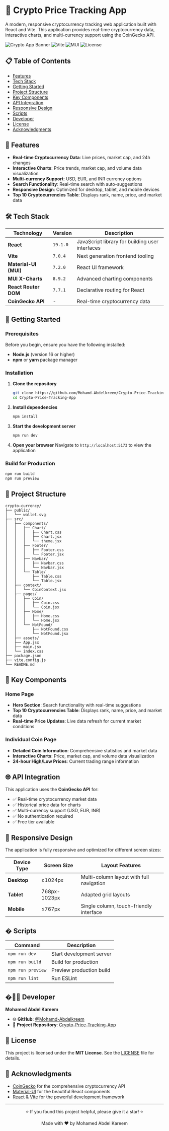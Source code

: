 # 🚀 Crypto Price Tracking App

A modern, responsive cryptocurrency tracking web application built with React and Vite. This application provides real-time cryptocurrency data, interactive charts, and multi-currency support using the CoinGecko API.

![Crypto App Banner](https://img.shields.io/badge/React-19.1.0-blue) ![Vite](https://img.shields.io/badge/Vite-7.0.4-purple) ![MUI](https://img.shields.io/badge/MUI-7.2.0-blue) ![License](https://img.shields.io/badge/License-MIT-green)

## 📋 Table of Contents

- [Features](#-features)
- [Tech Stack](#️-tech-stack)
- [Getting Started](#-getting-started)
- [Project Structure](#-project-structure)
- [Key Components](#-key-components)
- [API Integration](#-api-integration)
- [Responsive Design](#-responsive-design)
- [Scripts](#-scripts)
- [Developer](#-developer)
- [License](#-license)
- [Acknowledgments](#-acknowledgments)

## 🌟 Features

- **Real-time Cryptocurrency Data**: Live prices, market cap, and 24h changes
- **Interactive Charts**: Price trends, market cap, and volume data visualization
- **Multi-currency Support**: USD, EUR, and INR currency options
- **Search Functionality**: Real-time search with auto-suggestions
- **Responsive Design**: Optimized for desktop, tablet, and mobile devices
- **Top 10 Cryptocurrencies Table**: Displays rank, name, price, and market data

## 🛠️ Tech Stack

| Technology | Version | Description |
|------------|---------|-------------|
| **React** | `19.1.0` | JavaScript library for building user interfaces |
| **Vite** | `7.0.4` | Next generation frontend tooling |
| **Material-UI (MUI)** | `7.2.0` | React UI framework |
| **MUI X-Charts** | `8.9.2` | Advanced charting components |
| **React Router DOM** | `7.7.1` | Declarative routing for React |
| **CoinGecko API** | - | Real-time cryptocurrency data |

## 🚀 Getting Started

### Prerequisites

Before you begin, ensure you have the following installed:

- **Node.js** (version 16 or higher)
- **npm** or **yarn** package manager

### Installation

1. **Clone the repository**
   ```bash
   git clone https://github.com/Mohamd-Abdelkreem/Crypto-Price-Tracking-App.git
   cd Crypto-Price-Tracking-App
   ```

2. **Install dependencies**
   ```bash
   npm install
   ```

3. **Start the development server**
   ```bash
   npm run dev
   ```

4. **Open your browser**
   Navigate to `http://localhost:5173` to view the application

### Build for Production

```bash
npm run build
npm run preview
```

## 📂 Project Structure

```
crypto-currency/
├── public/
│   └── wallet.svg
├── src/
│   ├── components/
│   │   ├── Chart/
│   │   │   ├── Chart.css
│   │   │   ├── Chart.jsx
│   │   │   └── theme.jsx
│   │   ├── Footer/
│   │   │   ├── Footer.css
│   │   │   └── Footer.jsx
│   │   ├── Navbar/
│   │   │   ├── Navbar.css
│   │   │   └── Navbar.jsx
│   │   └── Table/
│   │       ├── Table.css
│   │       └── Table.jsx
│   ├── context/
│   │   └── CoinContext.jsx
│   ├── pages/
│   │   ├── Coin/
│   │   │   ├── Coin.css
│   │   │   └── Coin.jsx
│   │   ├── Home/
│   │   │   ├── Home.css
│   │   │   └── Home.jsx
│   │   └── NotFound/
│   │       ├── NotFound.css
│   │       └── NotFound.jsx
│   ├── assets/
│   ├── App.jsx
│   ├── main.jsx
│   └── index.css
├── package.json
├── vite.config.js
└── README.md
```

## 🎯 Key Components

### Home Page
- **Hero Section**: Search functionality with real-time suggestions
- **Top 10 Cryptocurrencies Table**: Displays rank, name, price, and market data
- **Real-time Price Updates**: Live data refresh for current market conditions

### Individual Coin Page
- **Detailed Coin Information**: Comprehensive statistics and market data
- **Interactive Charts**: Price, market cap, and volume data visualization
- **24-hour High/Low Prices**: Current trading range information

## 🌐 API Integration

This application uses the **CoinGecko API** for:

- ✅ Real-time cryptocurrency market data
- ✅ Historical price data for charts
- ✅ Multi-currency support (USD, EUR, INR)
- ✅ No authentication required
- ✅ Free tier available

## 📱 Responsive Design

The application is fully responsive and optimized for different screen sizes:

| Device Type | Screen Size | Layout Features |
|-------------|-------------|-----------------|
| **Desktop** | ≥1024px | Multi-column layout with full navigation |
| **Tablet** | 768px-1023px | Adapted grid layouts |
| **Mobile** | ≤767px | Single column, touch-friendly interface |

## � Scripts

| Command | Description |
|---------|-------------|
| `npm run dev` | Start development server |
| `npm run build` | Build for production |
| `npm run preview` | Preview production build |
| `npm run lint` | Run ESLint |

## �👨‍💻 Developer

**Mohamed Abdel Kareem**

- 🌐 **GitHub**: [@Mohamd-Abdelkreem](https://github.com/Mohamd-Abdelkreem)
- 📧 **Project Repository**: [Crypto-Price-Tracking-App](https://github.com/Mohamd-Abdelkreem/Crypto-Price-Tracking-App)

## 📄 License

This project is licensed under the **MIT License**. See the [LICENSE](LICENSE) file for details.

## 🙏 Acknowledgments

- [CoinGecko](https://www.coingecko.com/) for the comprehensive cryptocurrency API
- [Material-UI](https://mui.com/) for the beautiful React components
- [React](https://reactjs.org/) & [Vite](https://vitejs.dev/) for the powerful development framework

---

<div align="center">
  <p>⭐ If you found this project helpful, please give it a star! ⭐</p>
  <p>Made with ❤️ by Mohamed Abdel Kareem</p>
</div>
